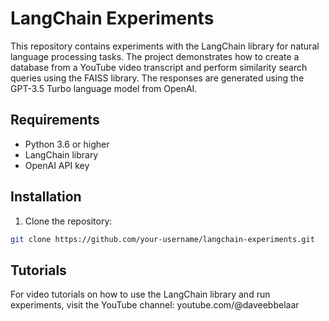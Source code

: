 # LangChain Experiments

This repository contains experiments with the LangChain library for natural language processing tasks. The project demonstrates how to create a database from a YouTube video transcript and perform similarity search queries using the FAISS library. The responses are generated using the GPT-3.5 Turbo language model from OpenAI.

## Requirements

- Python 3.6 or higher
- LangChain library
- OpenAI API key

## Installation

1. Clone the repository:

```bash
git clone https://github.com/your-username/langchain-experiments.git
```

## Tutorials
For video tutorials on how to use the LangChain library and run experiments, visit the YouTube channel: youtube.com/@daveebbelaar

